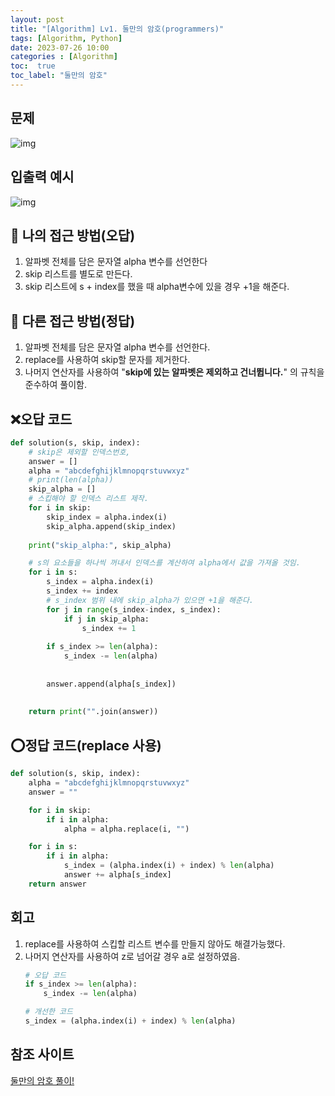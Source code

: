 ```yaml
---
layout: post
title: "[Algorithm] Lv1. 둘만의 암호(programmers)"
tags: [Algorithm, Python]
date: 2023-07-26 10:00
categories : [Algorithm]
toc:  true
toc_label: "둘만의 암호"
---
```


## 문제
![img](https://user-images.githubusercontent.com/112313165/256148652-3d8ada4f-d094-4257-a57f-84261f32031d.png)

## 입출력 예시
![img](https://user-images.githubusercontent.com/112313165/256148677-60d571fd-7835-4d66-abfa-091eb5319c76.png)

## 🥸 나의 접근 방법(오답)
1. 알파벳 전체를 담은 문자열 alpha 변수를 선언한다 
2. skip 리스트를 별도로 만든다.
3. skip 리스트에 s + index를 했을 때 alpha변수에 있을 경우 +1을 해준다.


## 🤩 다른 접근 방법(정답)
1. 알파벳 전체를 담은 문자열 alpha 변수를 선언한다.
2. replace를 사용하여 skip할 문자를 제거한다. 
3. 나머지 연산자를 사용하여 "**skip에 있는 알파벳은 제외하고 건너뜁니다.**" 의 규칙을 준수하여 풀이함.


## ❌오답 코드
```python
def solution(s, skip, index):
    # skip은 제외할 인덱스번호, 
    answer = []
    alpha = "abcdefghijklmnopqrstuvwxyz"
    # print(len(alpha))
    skip_alpha = []
    # 스킵해야 할 인덱스 리스트 제작.
    for i in skip:
        skip_index = alpha.index(i)
        skip_alpha.append(skip_index)
    
    print("skip_alpha:", skip_alpha)

    # s의 요소들을 하나씩 꺼내서 인덱스를 계산하여 alpha에서 값을 가져올 것임.
    for i in s:
        s_index = alpha.index(i)
        s_index += index
        # s_index 범위 내에 skip_alpha가 있으면 +1을 해준다.
        for j in range(s_index-index, s_index):
            if j in skip_alpha:
                s_index += 1
        
        if s_index >= len(alpha):
            s_index -= len(alpha)
        
        
        answer.append(alpha[s_index])
    
        
    return print("".join(answer))
```

## ⭕️정답 코드(replace 사용)
```python
def solution(s, skip, index):
    alpha = "abcdefghijklmnopqrstuvwxyz"
    answer = ""

    for i in skip:
        if i in alpha:
            alpha = alpha.replace(i, "")

    for i in s:
        if i in alpha:
            s_index = (alpha.index(i) + index) % len(alpha)
            answer += alpha[s_index]
    return answer
```


## 회고
1. replace를 사용하여 스킵할 리스트 변수를 만들지 않아도 해결가능했다.
2. 나머지 연산자를 사용하여 z로 넘어갈 경우 a로 설정하였음.
    ```python
    # 오답 코드
    if s_index >= len(alpha):
        s_index -= len(alpha)

    # 개선한 코드
    s_index = (alpha.index(i) + index) % len(alpha)
    ```



## 참조 사이트
[둘만의 암호 풀이!](https://velog.io/@bjo6300/%ED%94%84%EB%A1%9C%EA%B7%B8%EB%9E%98%EB%A8%B8%EC%8A%A4-%ED%8C%8C%EC%9D%B4%EC%8D%AC-%EB%91%98%EB%A7%8C%EC%9D%98-%EC%95%94%ED%98%B8)<br>
